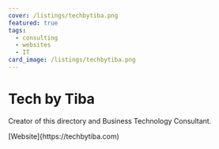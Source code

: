 ```yaml
---
cover: /listings/techbytiba.png
featured: true
tags:
  - consulting
  - websites
  - IT
card_image: /listings/techbytiba.png
---
```


# Tech by Tiba

Creator of this directory and Business Technology Consultant.

\[Website]{https\://techbytiba.com)
